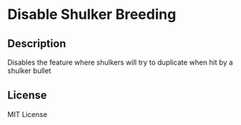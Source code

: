 # Disable Shulker Breeding

## Description
Disables the feature where shulkers will try to duplicate when hit by a shulker bullet

## License
MIT License
